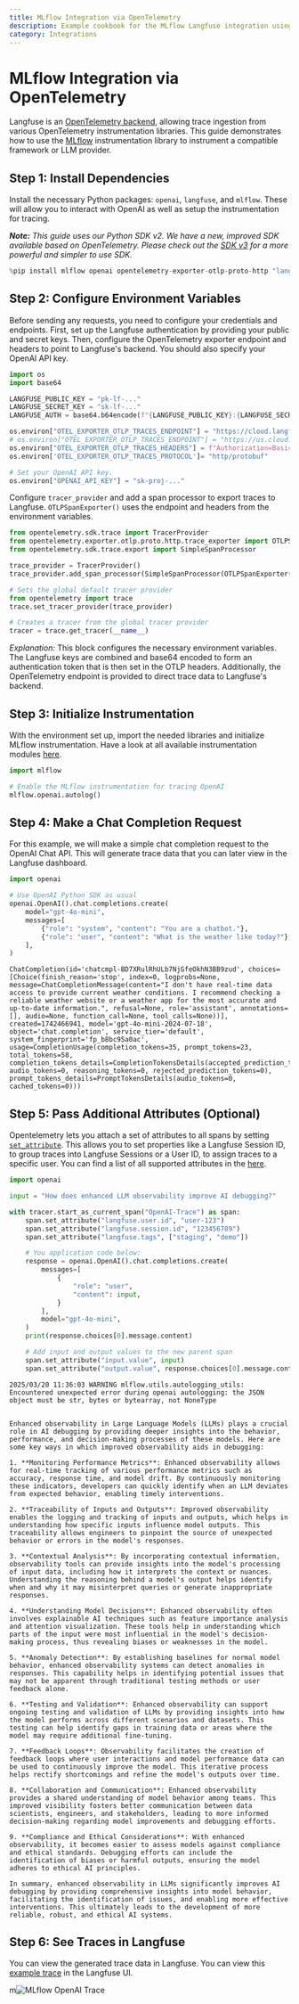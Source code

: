 ```yaml
---
title: MLflow Integration via OpenTelemetry
description: Example cookbook for the MLflow Langfuse integration using OpenTelemetry.
category: Integrations
---
```


# MLflow Integration via OpenTelemetry

Langfuse is an [OpenTelemetry backend](https://langfuse.com/docs/opentelemetry/get-started), allowing trace ingestion from various OpenTelemetry instrumentation libraries. This guide demonstrates how to use the [MLflow](https://mlflow.org/docs/latest/tracing/integrations/) instrumentation library to instrument a compatible framework or LLM provider.

## Step 1: Install Dependencies

Install the necessary Python packages: `openai`, `langfuse`, and `mlflow`. These will allow you to interact with OpenAI as well as setup the instrumentation for tracing.

_**Note:** This guide uses our Python SDK v2. We have a new, improved SDK available based on OpenTelemetry. Please check out the [SDK v3](https://langfuse.com/docs/sdk/python/sdk-v3) for a more powerful and simpler to use SDK._


```python
%pip install mlflow openai opentelemetry-exporter-otlp-proto-http "langfuse<3.0.0"
```

## Step 2: Configure Environment Variables

Before sending any requests, you need to configure your credentials and endpoints. First, set up the Langfuse authentication by providing your public and secret keys. Then, configure the OpenTelemetry exporter endpoint and headers to point to Langfuse's backend. You should also specify your OpenAI API key.


```python
import os
import base64

LANGFUSE_PUBLIC_KEY = "pk-lf-..."
LANGFUSE_SECRET_KEY = "sk-lf-..."
LANGFUSE_AUTH = base64.b64encode(f"{LANGFUSE_PUBLIC_KEY}:{LANGFUSE_SECRET_KEY}".encode()).decode()

os.environ["OTEL_EXPORTER_OTLP_TRACES_ENDPOINT"] = "https://cloud.langfuse.com/api/public/otel/v1/traces"  # 🇪🇺 EU data region
# os.environ["OTEL_EXPORTER_OTLP_TRACES_ENDPOINT"] = "https://us.cloud.langfuse.com/api/public/otel/v1/traces"  # 🇺🇸 US data region
os.environ["OTEL_EXPORTER_OTLP_TRACES_HEADERS"] = f"Authorization=Basic {LANGFUSE_AUTH}"
os.environ['OTEL_EXPORTER_OTLP_TRACES_PROTOCOL']= "http/protobuf"

# Set your OpenAI API key.
os.environ["OPENAI_API_KEY"] = "sk-proj-..."
```

Configure `tracer_provider` and add a span processor to export traces to Langfuse. `OTLPSpanExporter()` uses the endpoint and headers from the environment variables.


```python
from opentelemetry.sdk.trace import TracerProvider
from opentelemetry.exporter.otlp.proto.http.trace_exporter import OTLPSpanExporter
from opentelemetry.sdk.trace.export import SimpleSpanProcessor

trace_provider = TracerProvider()
trace_provider.add_span_processor(SimpleSpanProcessor(OTLPSpanExporter()))

# Sets the global default tracer provider
from opentelemetry import trace
trace.set_tracer_provider(trace_provider)

# Creates a tracer from the global tracer provider
tracer = trace.get_tracer(__name__)
```

*Explanation:* This block configures the necessary environment variables. The Langfuse keys are combined and base64 encoded to form an authentication token that is then set in the OTLP headers. Additionally, the OpenTelemetry endpoint is provided to direct trace data to Langfuse's backend.

## Step 3: Initialize Instrumentation

With the environment set up, import the needed libraries and initialize MLflow instrumentation. Have a look at all available instrumentation modules [here](https://mlflow.org/docs/latest/tracing/integrations/). 


```python
import mlflow

# Enable the MLflow instrumentation for tracing OpenAI
mlflow.openai.autolog()
```

## Step 4: Make a Chat Completion Request

For this example, we will make a simple chat completion request to the OpenAI Chat API. This will generate trace data that you can later view in the Langfuse dashboard.


```python
import openai

# Use OpenAI Python SDK as usual
openai.OpenAI().chat.completions.create(
    model="gpt-4o-mini",
    messages=[
        {"role": "system", "content": "You are a chatbot."},
        {"role": "user", "content": "What is the weather like today?"},
    ],
)
```




    ChatCompletion(id='chatcmpl-BD7XRulRhULb7NjGfeOkhN3BB9zud', choices=[Choice(finish_reason='stop', index=0, logprobs=None, message=ChatCompletionMessage(content="I don't have real-time data access to provide current weather conditions. I recommend checking a reliable weather website or a weather app for the most accurate and up-to-date information.", refusal=None, role='assistant', annotations=[], audio=None, function_call=None, tool_calls=None))], created=1742466941, model='gpt-4o-mini-2024-07-18', object='chat.completion', service_tier='default', system_fingerprint='fp_b8bc95a0ac', usage=CompletionUsage(completion_tokens=35, prompt_tokens=23, total_tokens=58, completion_tokens_details=CompletionTokensDetails(accepted_prediction_tokens=0, audio_tokens=0, reasoning_tokens=0, rejected_prediction_tokens=0), prompt_tokens_details=PromptTokensDetails(audio_tokens=0, cached_tokens=0)))



## Step 5: Pass Additional Attributes (Optional)

Opentelemetry lets you attach a set of attributes to all spans by setting [`set_attribute`](https://opentelemetry.io/docs/languages/python/instrumentation/#add-attributes-to-a-span). This allows you to set properties like a Langfuse Session ID, to group traces into Langfuse Sessions or a User ID, to assign traces to a specific user. You can find a list of all supported attributes in the [here](/docs/opentelemetry/get-started#property-mapping).


```python
import openai

input = "How does enhanced LLM observability improve AI debugging?"

with tracer.start_as_current_span("OpenAI-Trace") as span:
    span.set_attribute("langfuse.user.id", "user-123")
    span.set_attribute("langfuse.session.id", "123456789")
    span.set_attribute("langfuse.tags", ["staging", "demo"])

    # You application code below:
    response = openai.OpenAI().chat.completions.create(
        messages=[
            {
                "role": "user",
                "content": input,
            }
        ],
        model="gpt-4o-mini",
    )
    print(response.choices[0].message.content)

    # Add input and output values to the new parent span
    span.set_attribute("input.value", input)
    span.set_attribute("output.value", response.choices[0].message.content)
```

    2025/03/20 11:36:03 WARNING mlflow.utils.autologging_utils: Encountered unexpected error during openai autologging: the JSON object must be str, bytes or bytearray, not NoneType


    Enhanced observability in Large Language Models (LLMs) plays a crucial role in AI debugging by providing deeper insights into the behavior, performance, and decision-making processes of these models. Here are some key ways in which improved observability aids in debugging:
    
    1. **Monitoring Performance Metrics**: Enhanced observability allows for real-time tracking of various performance metrics such as accuracy, response time, and model drift. By continuously monitoring these indicators, developers can quickly identify when an LLM deviates from expected behavior, enabling timely interventions.
    
    2. **Traceability of Inputs and Outputs**: Improved observability enables the logging and tracking of inputs and outputs, which helps in understanding how specific inputs influence model outputs. This traceability allows engineers to pinpoint the source of unexpected behavior or errors in the model's responses.
    
    3. **Contextual Analysis**: By incorporating contextual information, observability tools can provide insights into the model's processing of input data, including how it interprets the context or nuances. Understanding the reasoning behind a model's output helps identify when and why it may misinterpret queries or generate inappropriate responses.
    
    4. **Understanding Model Decisions**: Enhanced observability often involves explainable AI techniques such as feature importance analysis and attention visualization. These tools help in understanding which parts of the input were most influential in the model's decision-making process, thus revealing biases or weaknesses in the model.
    
    5. **Anomaly Detection**: By establishing baselines for normal model behavior, enhanced observability systems can detect anomalies in responses. This capability helps in identifying potential issues that may not be apparent through traditional testing methods or user feedback alone.
    
    6. **Testing and Validation**: Enhanced observability can support ongoing testing and validation of LLMs by providing insights into how the model performs across different scenarios and datasets. This testing can help identify gaps in training data or areas where the model may require additional fine-tuning.
    
    7. **Feedback Loops**: Observability facilitates the creation of feedback loops where user interactions and model performance data can be used to continuously improve the model. This iterative process helps rectify shortcomings and refine the model's outputs over time.
    
    8. **Collaboration and Communication**: Enhanced observability provides a shared understanding of model behavior among teams. This improved visibility fosters better communication between data scientists, engineers, and stakeholders, leading to more informed decision-making regarding model improvements and debugging efforts.
    
    9. **Compliance and Ethical Considerations**: With enhanced observability, it becomes easier to assess models against compliance and ethical standards. Debugging efforts can include the identification of biases or harmful outputs, ensuring the model adheres to ethical AI principles.
    
    In summary, enhanced observability in LLMs significantly improves AI debugging by providing comprehensive insights into model behavior, facilitating the identification of issues, and enabling more effective interventions. This ultimately leads to the development of more reliable, robust, and ethical AI systems.


## Step 6: See Traces in Langfuse

You can view the generated trace data in Langfuse. You can view this [example trace](https://cloud.langfuse.com/project/cloramnkj0002jz088vzn1ja4/traces/6dea86b6feae03db538e248b38e124e1?timestamp=2025-03-20T10%3A35%3A41.217Z&display=details&observation=948b7a084327d5e6) in the Langfuse UI.

m![MLflow OpenAI Trace](https://langfuse.com/images/cookbook/otel-integration-mlflow/mlflow-openai-trace.png)
